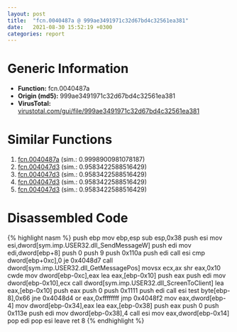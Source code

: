 ```yaml
---
layout: post
title:  "fcn.0040487a @ 999ae3491971c32d67bd4c32561ea381"
date:   2021-08-30 15:52:19 +0300
categories: report
---
```


# Generic Information
- **Function:** fcn.0040487a
- **Origin (md5):** 999ae3491971c32d67bd4c32561ea381
- **VirusTotal:** [virustotal.com/gui/file/999ae3491971c32d67bd4c32561ea381][virustotal_ref]



# Similar Functions

1. [fcn.0040487a][similar_1_ref] (sim.: 0.9998900981078187)
2. [fcn.004047d3][similar_2_ref] (sim.: 0.9583422588516429)
3. [fcn.004047d3][similar_3_ref] (sim.: 0.9583422588516429)
4. [fcn.004047d3][similar_4_ref] (sim.: 0.9583422588516429)
5. [fcn.004047d3][similar_5_ref] (sim.: 0.9583422588516429)


# Disassembled Code

{% highlight nasm %}
push ebp
mov ebp,esp
sub esp,0x38
push esi
mov esi,dword[sym.imp.USER32.dll_SendMessageW]
push edi
mov edi,dword[ebp+8]
push 0
push 9
push 0x110a
push edi
call esi
cmp dword[ebp+0xc],0
je 0x4048d7
call dword[sym.imp.USER32.dll_GetMessagePos]
movsx ecx,ax
shr eax,0x10
cwde 
mov dword[ebp-0xc],eax
lea eax,[ebp-0x10]
push eax
push edi
mov dword[ebp-0x10],ecx
call dword[sym.imp.USER32.dll_ScreenToClient]
lea eax,[ebp-0x10]
push eax
push 0
push 0x1111
push edi
call esi
test byte[ebp-8],0x66
jne 0x4048d4
or eax,0xffffffff
jmp 0x4048f2
mov eax,dword[ebp-4]
mov dword[ebp-0x34],eax
lea eax,[ebp-0x38]
push eax
push 0
push 0x113e
push edi
mov dword[ebp-0x38],4
call esi
mov eax,dword[ebp-0x14]
pop edi
pop esi
leave 
ret 8
{% endhighlight %}


[similar_1_ref]: /report/fcn.0040487a@5bfd33ece1aeef8bda2c7fc886262ed9
[similar_2_ref]: /report/fcn.004047d3@024d69b3dfb503973cce5c1700f282aa
[similar_3_ref]: /report/fcn.004047d3@3a780067b4fcdbc523bd6f0e3b89f181
[similar_4_ref]: /report/fcn.004047d3@cce7ba37a5ac487b09e8c8d292223615
[similar_5_ref]: /report/fcn.004047d3@983fe9598b69120a048e4bbfe8d8764c
[virustotal_ref]: https://www.virustotal.com/gui/file/999ae3491971c32d67bd4c32561ea381